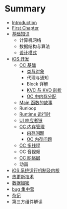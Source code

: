 # Summary

* [Introduction](README.md)
* [First Chapter](chapter1.md)
* [基础知识](ji-chu-zhi-shi.md)
  * 计算机网络
  * 数据结构与算法
  * [设计模式](ji-chu-zhi-shi/she-ji-mo-shi.md)
* [iOS 开发](ios-kai-fa.md)
  * [OC 基础](ios-kai-fa/oc-ji-chu.md)
    * [类与对象](ios-kai-fa/oc-ji-chu/xi-jie-za-ji.md)
    * 代理与通知
    * Block 详解
    * [KVC 与 KVO 剖析](ios-kai-fa/oc-ji-chu/kvc-yu-kvo-pou-xi.md)
    * [OC 中内存分配](ios-kai-fa/oc-ji-chu/oc-zhong-nei-cun-fen-pei.md)
  * [Main 函数的故事](ios-kai-fa/mainhan-shu-de-gu-shi.md)
  * Runloop
  * [Runtime 运行时](ios-kai-fa/runtime-yun-xing-shi.md)
  * [UI 响应者链](ios-kai-fa/uixiang-ying-zhe-lian.md)
  * [OC 内存管理](ios-kai-fa/oc-nei-cun-guan-li.md)
    * [内存问题](ios-kai-fa/nei-cun-wen-ti.md)
    * [OC 内存问题](ios-kai-fa/oc-nei-cun-guan-li.md)
  * [OC 多线程](ios-kai-fa/oc-duo-xian-cheng.md)
  * OC 音视频
  * [OC 网络层](ios-kai-fa/oc-wang-luo-ceng.md)
  * 动画
* [iOS 系统运行机制及内核](ios-xi-tong-yun-xing-ji-zhi-ji-nei-he.md)
* [热更新技术](re-geng-xin-ji-zhu.md)
* [数据加密](shu-ju-jia-mi.md)
* [bug 集中营](bug-ji-zhong-ying.md)
* [杂记](za-ji.md)
* 第三方组件解读

